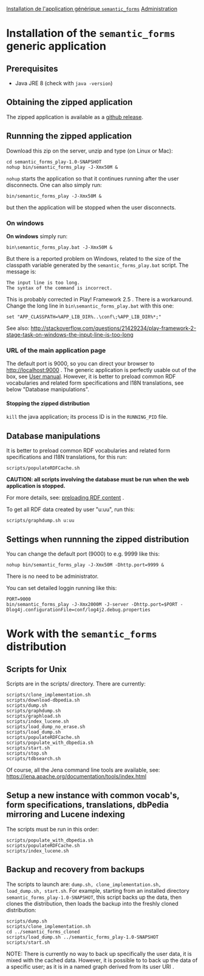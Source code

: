 [Installation de l'application générique `semantic_forms`](../en/install.md)
[Administration](administration.md)

# Installation of the `semantic_forms` generic application

## Prerequisites 
- Java JRE 8 (check with `java -version`)

## Obtaining the zipped application
The zipped application is available as a [github release](https://github.com/jmvanel/semantic_forms/releases).

## Runnning the zipped application
Download this zip on the server, unzip and type (on Linux or Mac):
```shell
cd semantic_forms_play-1.0-SNAPSHOT
nohup bin/semantic_forms_play -J-Xmx50M &
```

`nohup` starts the application so that it continues running after the user disconnects.
One can also simply run:
```
bin/semantic_forms_play -J-Xmx50M &
```
but then the application will be stopped when the user disconnects.

### On windows
**On windows** simply run:
```
bin\semantic_forms_play.bat -J-Xmx50M &
```
But there is a reported problem on Windows, related to the size of the classpath variable generated by the `semantic_forms_play.bat` script.
The message is:

```
The input line is too long.
The syntax of the command is incorrect.
```
This is probably corrected in Play! Framework 2.5 .
There is a workaround. Change the long line in `bin\semantic_forms_play.bat` with this one:
```
set "APP_CLASSPATH=%APP_LIB_DIR%..\conf\;%APP_LIB_DIR%*;"
```
See also:
http://stackoverflow.com/questions/21429234/play-framework-2-stage-task-on-windows-the-input-line-is-too-long

### URL of the main application page
The default port is 9000, so you can direct your browser to [http://localhost:9000](http://localhost:9000) .
The generic application is perfectly usable out of the box, see [User manual](https://github.com/jmvanel/semantic_forms/wiki/User_manual).
However, it is better to preload common RDF vocabularies and related form specifications and I18N translations, see below "Database manipulations".

#### Stopping the zipped distribution
`kill` the java application; its process ID is in the `RUNNING_PID` file.

## Database manipulations
It is better to preload common RDF vocabularies and related form specifications and I18N translations, for this run:
```shell
scripts/populateRDFCache.sh
```
**CAUTION: all scripts involving the database must be run when the web application is stopped.**

For more details, see: [preloading RDF content](../../scala/forms_play/README.md#preloading-rdf-content) .

To get all RDF data created by user "u:uu", run this:
```shell
scripts/graphdump.sh u:uu
```


## Settings when runnning the zipped distribution
You can change the default port (9000) to e.g. 9999 like this:

	nohup bin/semantic_forms_play -J-Xmx50M -Dhttp.port=9999 &

There is no need to be administrator.

You can set detailed loggin running like this:
```shell
PORT=9000
bin/semantic_forms_play -J-Xmx2000M -J-server -Dhttp.port=$PORT -Dlog4j.configurationFile=conf/log4j2.debug.properties
```

# Work with the `semantic_forms` distribution

## Scripts for Unix
Scripts are in the scripts/ directory. There are currently:

```
scripts/clone_implementation.sh
scripts/download-dbpedia.sh
scripts/dump.sh
scripts/graphdump.sh
scripts/graphload.sh
scripts/index_lucene.sh
scripts/load_dump_no_erase.sh
scripts/load_dump.sh
scripts/populateRDFCache.sh
scripts/populate_with_dbpedia.sh
scripts/start.sh
scripts/stop.sh
scripts/tdbsearch.sh
```

Of course, all the Jena command line tools are available, see:
https://jena.apache.org/documentation/tools/index.html


## Setup a new instance with common vocab's, form specifications, translations, dbPedia mirroring and Lucene indexing
The scripts must be run in this order:
```
scripts/populate_with_dbpedia.sh
scripts/populateRDFCache.sh
scripts/index_lucene.sh
```

## Backup and recovery from backups

The scripts to launch are: `dump.sh, clone_implementation.sh, load_dump.sh, start.sh`.
For example, starting from an installed directory `semantic_forms_play-1.0-SNAPSHOT`, this script backs up the data, then clones the distribution, then loads the backup into the freshly cloned distribution:

```
scripts/dump.sh
scripts/clone_implementation.sh
cd ../semantic_forms_cloned
scripts/load_dump.sh ../semantic_forms_play-1.0-SNAPSHOT
scripts/start.sh
```
NOTE:
There is currently no way to back up specifically the user data, it is mixed with the cached data.
However, it is possible to to back up the data of a specific user; as it is in a named graph derived from its user URI .


